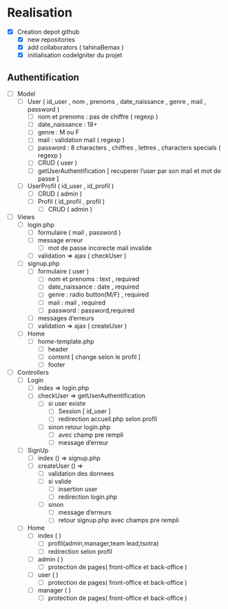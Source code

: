 # Realisation

- [x] Creation depot github
    - [x] new repositories
    - [x] add collaborators ( tahinaBemax )
    - [x] initialisation codeIgniter du projet

## Authentification

- [ ]  Model
    - [ ]  User ( id_user , nom , prenoms , date_naissance , genre , mail , password )
        - [ ]  nom et prenoms : pas de chiffre ( regexp )
        - [ ]  date_naissance : 18+
        - [ ]  genre : M ou F
        - [ ]  mail : validation mail ( regexp )
        - [ ]  password : 8 characters , chiffres , lettres , characters specials ( regexp )
        - [ ]  CRUD ( user )
        - [ ]  getUserAuthentification [ recuperer l’user par son mail et mot de passe ]
    - [ ]  UserProfil ( id_user , id_profil )
        - [ ]  CRUD ( admin )
        - [ ]  Profil ( id_profil , profil )
            - [ ]  CRUD ( admin )
- [ ]  Views
    - [ ]  login.php
        - [ ]  formulaire ( mail , password )
        - [ ]  message erreur
            - [ ]  mot de passe incorecte mail invalide
        - [ ]  validation ⇒ ajax ( checkUser )
    - [ ]  signup.php
        - [ ]  formulaire ( user )
            - [ ]  nom et prenoms : text , required
            - [ ]  date_naissance : date , required
            - [ ]  genre : radio button(M/F) , required
            - [ ]  mail : mail , required
            - [ ]  password : password,required
        - [ ]  messages d’erreurs
        - [ ]  validation  ⇒ ajax ( createUser )
    - [ ]  Home
        - [ ]  home-template.php
            - [ ]  header
            - [ ]  content [ change selon le profil ]
            - [ ]  footer
- [ ]  Controllers
    - [ ]  Login
        - [ ]  index ⇒ login.php
        - [ ]  checkUser ⇒ getUserAuthentification
            - [ ]  si user existe
                - [ ]  Session [  id_user ]
                - [ ]  redirection accueil.php selon profil
            - [ ]  sinon retour login.php
                - [ ]  avec champ pre rempli
                - [ ]  message d’erreur
    - [ ]  SignUp
        - [ ]  index () ⇒ signup.php
        - [ ]  createUser () ⇒
            - [ ]  validation des donnees
            - [ ]  si valide
                - [ ]  insertion user
                - [ ]  redirection login.php
            - [ ]  sinon
                - [ ]  message d’erreurs
                - [ ]  retour signup.php avec champs pre rempli
    - [ ]  Home
        - [ ]  index ( )
            - [ ]  profil(admin,manager,team lead,tsotra)
            - [ ]  redirection selon profil
        - [ ]  admin ( )
            - [ ]  protection de pages( front-office et back-office )
        - [ ]  user ( )
            - [ ]  protection de pages( front-office et back-office )
        - [ ]  manager ( )
            - [ ]  protection de pages( front-office et back-office )
